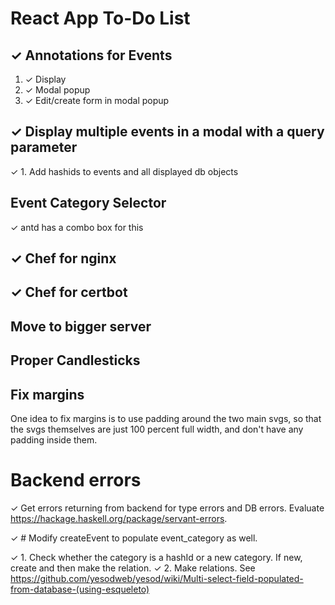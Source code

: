 # React App To-Do List

## ✓ Annotations for Events

1. ✓ Display
2. ✓ Modal popup
3. ✓ Edit/create form in modal popup

## ✓ Display multiple events in a modal with a query parameter

✓ 1. Add hashids to events and all displayed db objects

## Event Category Selector

✓ antd has a combo box for this

## ✓ Chef for nginx

## ✓ Chef for certbot

## Move to bigger server

## Proper Candlesticks

## Fix margins

One idea to fix margins is to use padding around the two main svgs, so that the svgs themselves are just 100 percent full width, and don't have any padding inside them.

# Backend errors

✓ Get errors returning from backend for type errors and DB errors. Evaluate https://hackage.haskell.org/package/servant-errors.

✓ # Modify createEvent to populate event_category as well.

✓ 1. Check whether the category is a hashId or a new category. If new, create and then make the relation.
✓ 2. Make relations. See https://github.com/yesodweb/yesod/wiki/Multi-select-field-populated-from-database-(using-esqueleto)

